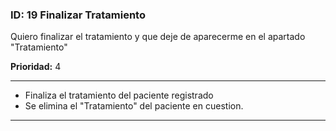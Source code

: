 ### **ID:** 19 **Finalizar Tratamiento**

Quiero finalizar el tratamiento y que deje de aparecerme en el apartado "Tratamiento"

**Prioridad:** 4

---

* Finaliza el tratamiento del paciente registrado
* Se elimina el "Tratamiento" del paciente en cuestion.

---
